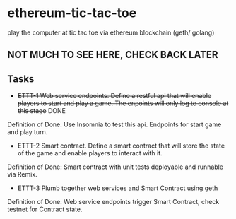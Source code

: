 # ethereum-tic-tac-toe
play the computer at tic tac toe via ethereum blockchain (geth/ golang)

## NOT MUCH TO SEE HERE, CHECK BACK LATER

## Tasks

 - ~~ETTT-1 Web service endpoints.  Define a restful api that will enable players to start and play a game.  The enpoints will only log to console at this stage~~ DONE
 
 Definition of Done: Use Insomnia to test this api.  Endpoints for start game and play turn.
 
 - ETTT-2 Smart contract. Define a smart contract that will store the state of the game and enable players to interact with it.
 
 Definition of Done: Smart contract with unit tests deployable and runnable via Remix.
 
 - ETTT-3 Plumb together web services and Smart Contract using geth
 
 Definition of Done: Web service endpoints trigger Smart Contract, check testnet for Contract state.
 
 
